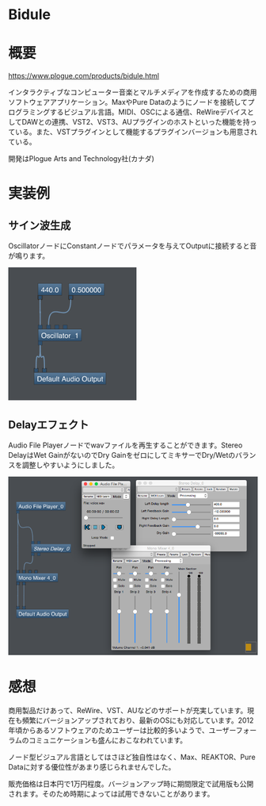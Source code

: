 Bidule
===

# 概要

https://www.plogue.com/products/bidule.html

インタラクティブなコンピューター音楽とマルチメディアを作成するための商用ソフトウェアアプリケーション。MaxやPure Dataのようにノードを接続してプログラミングするビジュアル言語。MIDI、OSCによる通信、ReWireデバイスとしてDAWとの連携、VST2、VST3、AUプラグインのホストといった機能を持っている。また、VSTプラグインとして機能するプラグインバージョンも用意されている。

開発はPlogue Arts and Technology社(カナダ)

# 実装例

## サイン波生成

OscillatorノードにConstantノードでパラメータを与えてOutputに接続すると音が鳴ります。

![sine](sine.png)

## Delayエフェクト

Audio File Playerノードでwavファイルを再生することができます。Stereo DelayはWet GainがないのでDry GainをゼロにしてミキサーでDry/Wetのバランスを調整しやすいようにしました。

![delay](delay.png)


# 感想

商用製品だけあって、ReWire、VST、AUなどのサポートが充実しています。現在も頻繁にバージョンアップされており、最新のOSにも対応しています。2012年頃からあるソフトウェアのためユーザーは比較的多いようで、ユーザーフォーラムのコミュニケーションも盛んにおこなわれています。

ノード型ビジュアル言語としてはさほど独自性はなく、Max、REAKTOR、Pure Dataに対する優位性があまり感じられませんでした。

販売価格は日本円で1万円程度。バージョンアップ時に期間限定で試用版も公開されます。そのため時期によっては試用できないことがあります。

